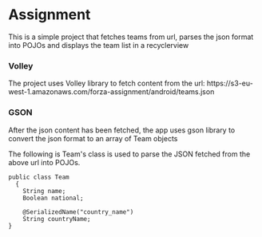 # Assignment
This is a simple project that fetches teams from url, parses the json format into POJOs and displays the team list in a recyclerview

<h3>Volley</h3>
The project uses Volley library to fetch content from the url: https://s3-eu-west-1.amazonaws.com/forza-assignment/android/teams.json

<h3>GSON</h3>
After the json content has been fetched, the app uses gson library to convert the json format to an array of Team objects

The following is Team's class is used to parse the JSON fetched from the above url into POJOs. 

```
public class Team 
  {
    String name;
    Boolean national;

    @SerializedName("country_name")
    String countryName;
}
```


